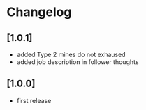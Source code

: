 # Changelog

## [1.0.1]
- added Type 2 mines do not exhaused
- added job description in follower thoughts

## [1.0.0]
- first release
